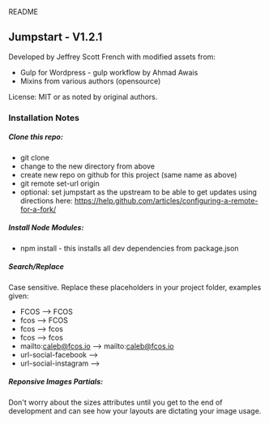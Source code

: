 README


## Jumpstart - V1.2.1

Developed by Jeffrey Scott French with modified assets from:
* Gulp for Wordpress - gulp workflow by Ahmad Awais
* Mixins from various authors (opensource)

License: MIT or as noted by original authors.




### Installation Notes


##### Clone this repo:
* git clone <this-repo> <new-name>
* change to the new directory from above
* create new repo on github for this project (same name as above)
* git remote set-url origin <new-repo-on-github>
* optional: set jumpstart as the upstream to be able to get updates using directions here: https://help.github.com/articles/configuring-a-remote-for-a-fork/


##### Install Node Modules:
* npm install - this installs all dev dependencies from package.json


##### Search/Replace
Case sensitive. Replace these placeholders in your project folder, examples given:
* FCOS         --> FCOS
* fcos          --> FCOS
* fcos       --> fcos
* fcos       --> fcos
* mailto:caleb@fcos.io      --> mailto:caleb@fcos.io
* url-social-facebook  --> 
* url-social-instagram --> 


##### Reponsive Images Partials:
Don't worry about the sizes attributes until you get to the end of development and can see how your layouts are dictating your image usage.